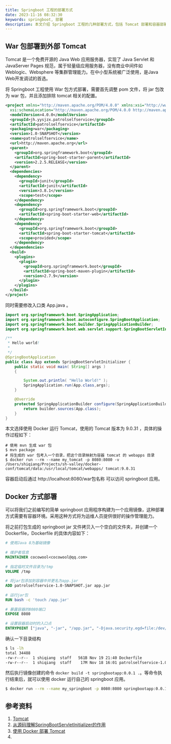 ```yaml
---
title: Springboot 工程的部署方式
date: 2023-11-16 08:32:30
keywords: springboot, 部署
description: 本文介绍 Springboot 工程的几种部署方式，包括 Tomcat 部署和容器部署。
---
```


## War 包部署到外部 Tomcat

Tomcat 是一个免费开源的 Java Web 应用服务器，实现了 Java Servlet 和 JavaServer Pages 规范，属于轻量级应用服务器，没有商业中间件如 Weblogic、Websphere 等集群管理能力。在中小型系统被广泛使用，是Java Web开发调试的首选。

将 Springboot 工程使用 War 包方式部署，需要首先调整  pom 文件，将 jar 包改为 war 包，并且添加排除 tomcat 相关的配置。

```xml
<project xmlns="http://maven.apache.org/POM/4.0.0" xmlns:xsi="http://www.w3.org/2001/XMLSchema-instance"
  xsi:schemaLocation="http://maven.apache.org/POM/4.0.0 http://maven.apache.org/maven-v4_0_0.xsd">
  <modelVersion>4.0.0</modelVersion>
  <groupId>jh.yysjzx.patrolselfservice</groupId>
  <artifactId>patrolselfservice</artifactId>
  <packaging>war</packaging>
  <version>1.0-SNAPSHOT</version>
  <name>patrolselfservice</name>
  <url>http://maven.apache.org</url>
  <parent>
    <groupId>org.springframework.boot</groupId>
    <artifactId>spring-boot-starter-parent</artifactId>
    <version>2.2.5.RELEASE</version>
  </parent>
  <dependencies>
    <dependency>
      <groupId>junit</groupId>
      <artifactId>junit</artifactId>
      <version>3.8.1</version>
      <scope>test</scope>
    </dependency>
    <dependency>
      <groupId>org.springframework.boot</groupId>
      <artifactId>spring-boot-starter-web</artifactId>
    </dependency>
    <dependency>
      <groupId>org.springframework.boot</groupId>
      <artifactId>spring-boot-starter-tomcat</artifactId>
      <scope>provided</scope>
    </dependency>
  </dependencies>
  <build>
    <plugins>
      <plugin>
        <groupId>org.springframework.boot</groupId>
        <artifactId>spring-boot-maven-plugin</artifactId>
        <version>2.7.9</version>
      </plugin>
    </plugins>
  </build>
</project>
```

同时需要修改入口类 App.java 。
```java
import org.springframework.boot.SpringApplication;
import org.springframework.boot.autoconfigure.SpringBootApplication;
import org.springframework.boot.builder.SpringApplicationBuilder;
import org.springframework.boot.web.servlet.support.SpringBootServletInitializer;

/**
 * Hello world!
 *
 */
@SpringBootApplication
public class App extends SpringBootServletInitializer {
    public static void main( String[] args )
    {

        System.out.println( "Hello World!" );
        SpringApplication.run(App.class,args);
    }

    @Override
    protected SpringApplicationBuilder configure(SpringApplicationBuilder builder){
        return builder.sources(App.class);
    }
}
```

本文选择使用 Docker 运行 Tomcat，使用的 Tomcat 版本为 9.0.31 ，具体的操作过程如下：
```
# 使用 mvn 生成 war 包
$ mvn package
# 将生成的 war 包考入一个目录，把这个目录映射为容器 tomcat 的 webapps 目录
$ docker run --rm --name my_tomcat -p 8080:8080 -v /Users/shiqiang/Projects/sh-valley/docker-conf/tomcat/data:/usr/local/tomcat/webapps/ tomcat:9.0.31
```

容器启动后通过 http://localhost:8080/war包名称 可以访问 springboot 应用。

## Docker 方式部署

可以将我们之前编写的简单 springboot 应用程序构建为一个应用镜像，这种部署方式需要有容器环境。采用这种方式将为运维人员提供很好的操作管理能力。

将之前打包生成的 springboot jar 文件拷贝入一个空白的文件夹，并创建一个 Dockerfile，Dockerfile 的具体内容如下：

```Dockerfile
# 使用Java 8为基础镜像                                                     FROM openjdk:8 
  
# 维护者信息  
MAINTAINER cocowool<cocowool@qq.com>  
  
# 指定临时文件目录为/tmp  
VOLUME /tmp  
  
# 将jar包添加到容器中并更名为app.jar  
ADD patrolselfservice-1.0-SNAPSHOT.jar app.jar  
  
# 运行jar包  
RUN bash -c 'touch /app.jar'  
  
# 暴露容器的8080端口  
EXPOSE 8080  
  
# 设置容器启动时的入口点  
ENTRYPOINT ["java", "-jar", "/app.jar", "-Djava.security.egd=file:/dev/./urandom", "--spring.profiles.active=test", "--server.port=8080", "> /log/app.log"]
```

确认一下目录结构
```sh
$ ls -lh 
total 34488
-rw-r--r--  1 shiqiang  staff   561B Nov 19 21:40 Dockerfile
-rw-r--r--  1 shiqiang  staff    17M Nov 18 16:01 patrolselfservice-1.0-SNAPSHOT.jar
```

然后执行镜像创建的命令 `docker build -t springbootapp:0.0.1 .`。等命令执行结束后，就可以使用 docker 运行自己的 springboot 应用。

```sh
$ docker run --rm --name my_springboot -p 8080:8080 springbootapp:0.0.1
```

## 参考资料

1. [Tomcat](https://tomcat.apache.org/)
2. [从源码理解SpringBootServletInitializer的作用](https://blog.csdn.net/qq_43799161/article/details/125315579)
3. [使用 Docker 部署 Tomcat](https://blog.csdn.net/jks212454/article/details/130672006)
4. [](https://blog.csdn.net/prxhlirr/article/details/126398361)
